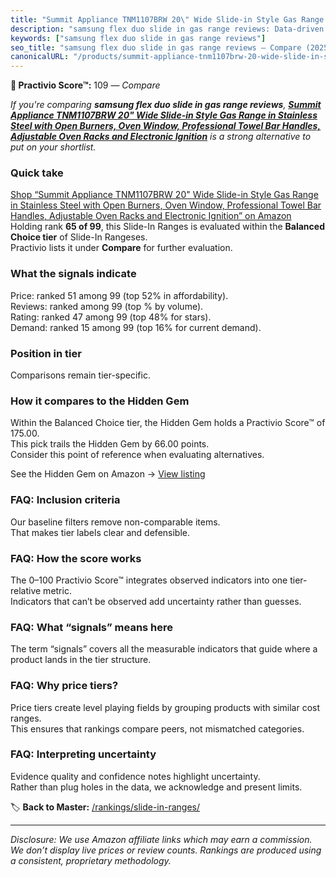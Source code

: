 ```yaml
---
title: "Summit Appliance TNM1107BRW 20\" Wide Slide-in Style Gas Range in Stainless Steel with Open Burners, Oven Window, Professional Towel Bar Handles, Adjustable Oven Racks and Electronic Ignition"
description: "samsung flex duo slide in gas range reviews: Data-driven ranking using the Practivio Score™. Positioned by quality, value, demand, findability, momentum."
keywords: ["samsung flex duo slide in gas range reviews"]
seo_title: "samsung flex duo slide in gas range reviews — Compare (2025)"
canonicalURL: "/products/summit-appliance-tnm1107brw-20-wide-slide-in-style-gas-range-in-stainless-steel-with-open-burners-oven-window-professional-towel-bar-handles-adjustable-oven-racks-and-electronic-ignition-B09S288D7S/"
---
```


**🛒 Practivio Score™:** 109 — _Compare_


*If you're comparing **samsung flex duo slide in gas range reviews**, **[Summit Appliance TNM1107BRW 20" Wide Slide-in Style Gas Range in Stainless Steel with Open Burners, Oven Window, Professional Towel Bar Handles, Adjustable Oven Racks and Electronic Ignition](https://www.amazon.com/dp/B09S288D7S?tag=practivio-20)** is a strong alternative to put on your shortlist.*
### Quick take
[Shop “Summit Appliance TNM1107BRW 20" Wide Slide-in Style Gas Range in Stainless Steel with Open Burners, Oven Window, Professional Towel Bar Handles, Adjustable Oven Racks and Electronic Ignition” on Amazon](https://www.amazon.com/dp/B09S288D7S?tag=practivio-20)
Holding rank **65 of 99**, this Slide-In Ranges is evaluated within the **Balanced Choice tier** of Slide-In Rangeses.  
Practivio lists it under **Compare** for further evaluation.

### What the signals indicate
Price: ranked 51 among 99 (top 52% in affordability).  
Reviews: ranked  among 99 (top % by volume).  
Rating: ranked 47 among 99 (top 48% for stars).  
Demand: ranked 15 among 99 (top 16% for current demand).

### Position in tier
Comparisons remain tier-specific.

### How it compares to the Hidden Gem
Within the Balanced Choice tier, the Hidden Gem holds a Practivio Score™ of 175.00.  
This pick trails the Hidden Gem by 66.00 points.  
Consider this point of reference when evaluating alternatives.  

See the Hidden Gem on Amazon → [View listing](https://www.amazon.com/dp/B0CMZPPJZY?tag=practivio-20)

### FAQ: Inclusion criteria
Our baseline filters remove non-comparable items.  
That makes tier labels clear and defensible.

### FAQ: How the score works
The 0–100 Practivio Score™ integrates observed indicators into one tier-relative metric.  
Indicators that can’t be observed add uncertainty rather than guesses.

### FAQ: What “signals” means here
The term “signals” covers all the measurable indicators that guide where a product lands in the tier structure.

### FAQ: Why price tiers?
Price tiers create level playing fields by grouping products with similar cost ranges.  
This ensures that rankings compare peers, not mismatched categories.

### FAQ: Interpreting uncertainty
Evidence quality and confidence notes highlight uncertainty.  
Rather than plug holes in the data, we acknowledge and present limits.

<!-- Missing template for Compare/CompareWithinPriceClass -->


🏷️ **Back to Master:** [/rankings/slide-in-ranges/](/rankings/slide-in-ranges/)

---
_Disclosure: We use Amazon affiliate links which may earn a commission. We don’t display live prices or review counts. Rankings are produced using a consistent, proprietary methodology._
